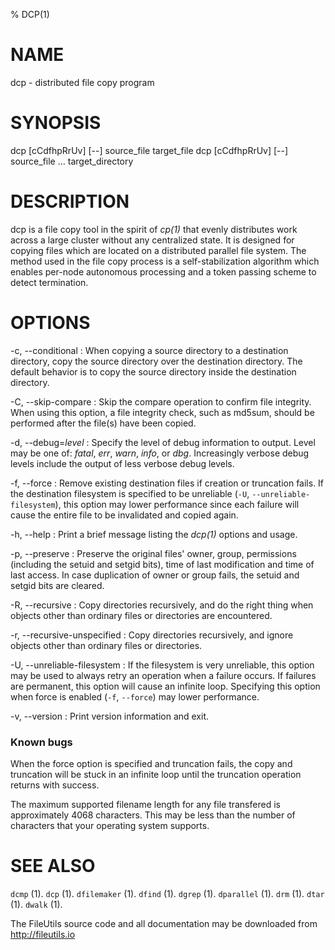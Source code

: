 % DCP(1)

# NAME

dcp - distributed file copy program

# SYNOPSIS

dcp [cCdfhpRrUv] [--] source_file target_file
dcp [cCdfhpRrUv] [--] source_file ... target_directory

# DESCRIPTION

dcp is a file copy tool in the spirit of *cp(1)* that evenly distributes work
across a large cluster without any centralized state. It is designed for
copying files which are located on a distributed parallel file system. The
method used in the file copy process is a self-stabilization algorithm which
enables per-node autonomous processing and a token passing scheme to detect
termination.

# OPTIONS

-c, \--conditional
:   When copying a source directory to a destination directory, copy the source
    directory over the destination directory. The default behavior is to copy
    the source directory inside the destination directory.

-C, \--skip-compare
:   Skip the compare operation to confirm file integrity. When using this
    option, a file integrity check, such as md5sum, should be performed after
    the file(s) have been copied.

-d, \--debug=*level*
:   Specify the level of debug information to output. Level may be one of:
    *fatal*, *err*, *warn*, *info*, or *dbg*. Increasingly verbose debug
    levels include the output of less verbose debug levels.

-f, \--force
:   Remove existing destination files if creation or truncation fails. If the
    destination filesystem is specified to be unreliable
    (`-U`, `--unreliable-filesystem`), this option may lower performance since
    each failure will cause the entire file to be invalidated and copied again.

-h, \--help
:   Print a brief message listing the *dcp(1)* options and usage.

-p, \--preserve
:   Preserve the original files' owner, group, permissions (including the
    setuid and setgid bits), time of last  modification and time of last
    access. In case duplication of owner or group fails, the setuid and setgid
    bits are cleared.

-R, \--recursive
:   Copy directories recursively, and do the right thing when objects other
    than ordinary files or directories are encountered.

-r, \--recursive-unspecified
:   Copy directories recursively, and ignore objects other than ordinary files
    or directories.

-U, \--unreliable-filesystem
:   If the filesystem is very unreliable, this option may be used to always
    retry an operation when a failure occurs. If failures are permanent, this
    option will cause an infinite loop. Specifying this option when force is
    enabled (`-f`, `--force`) may lower performance.

-v, \--version
:   Print version information and exit.

### Known bugs
When the force option is specified and truncation fails, the copy and
truncation will be stuck in an infinite loop until the truncation operation
returns with success.

The maximum supported filename length for any file transfered is approximately
4068 characters. This may be less than the number of characters that your
operating system supports.

# SEE ALSO

`dcmp` (1).
`dcp` (1).
`dfilemaker` (1).
`dfind` (1).
`dgrep` (1).
`dparallel` (1).
`drm` (1).
`dtar` (1).
`dwalk` (1).

The FileUtils source code and all documentation may be downloaded from
<http://fileutils.io>
